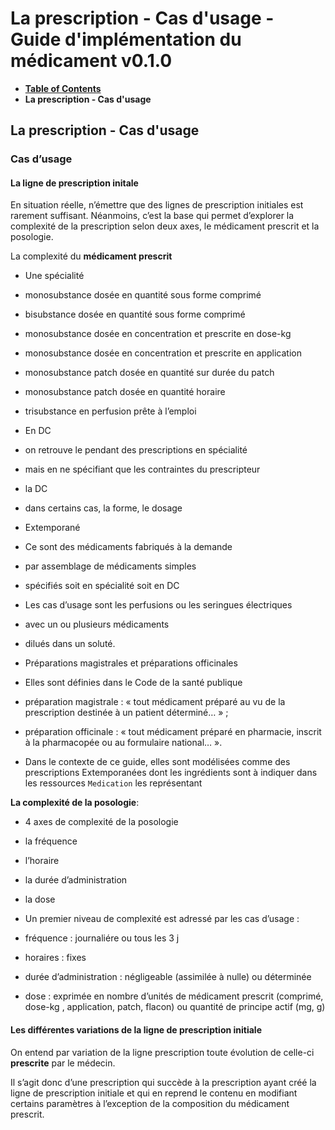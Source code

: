 # La prescription - Cas d'usage - Guide d'implémentation du médicament v0.1.0

* [**Table of Contents**](toc.md)
* **La prescription - Cas d'usage**

## La prescription - Cas d'usage

### Cas d’usage

#### La ligne de prescription initale

En situation réelle, n’émettre que des lignes de prescription initiales est rarement suffisant. Néanmoins, c’est la base qui permet d’explorer la complexité de la prescription selon deux axes, le médicament prescrit et la posologie.

La complexité du **médicament prescrit**

* Une spécialité 
* monosubstance dosée en quantité sous forme comprimé
* bisubstance dosée en quantité sous forme comprimé
* monosubstance dosée en concentration et prescrite en dose-kg
* monosubstance dosée en concentration et prescrite en application
* monosubstance patch dosée en quantité sur durée du patch
* monosubstance patch dosée en quantité horaire
* trisubstance en perfusion prête à l’emploi
 
* En DC 
* on retrouve le pendant des prescriptions en spécialité
* mais en ne spécifiant que les contraintes du prescripteur 
* la DC
* dans certains cas, la forme, le dosage
 
 
* Extemporané 
* Ce sont des médicaments fabriqués à la demande 
* par assemblage de médicaments simples
* spécifiés soit en spécialité soit en DC
 
* Les cas d’usage sont les perfusions ou les seringues électriques 
* avec un ou plusieurs médicaments
* dilués dans un soluté.
 
 
* Préparations magistrales et préparations officinales 
* Elles sont définies dans le Code de la santé publique 
* préparation magistrale : « tout médicament préparé au vu de la prescription destinée à un patient déterminé… » ;
* préparation officinale : « tout médicament préparé en pharmacie, inscrit à la pharmacopée ou au formulaire national… ».
 
* Dans le contexte de ce guide, elles sont modélisées comme des prescriptions Extemporanées dont les ingrédients sont à indiquer dans les ressources `Medication` les représentant
 

**La complexité de la posologie**:

* 4 axes de complexité de la posologie 
* la fréquence
* l’horaire
* la durée d’administration
* la dose
 
* Un premier niveau de complexité est adressé par les cas d’usage : 
* fréquence : journaliére ou tous les 3 j
* horaires : fixes
* durée d’administration : négligeable (assimilée à nulle) ou déterminée
* dose : exprimée en nombre d’unités de médicament prescrit (comprimé, dose-kg , application, patch, flacon) ou quantité de principe actif (mg, g)
 

#### Les différentes variations de la ligne de prescription initiale

On entend par variation de la ligne prescription toute évolution de celle-ci **prescrite** par le médecin.

Il s’agit donc d’une prescription qui succède à la prescription ayant créé la ligne de prescription initiale et qui en reprend le contenu en modifiant certains paramètres à l’exception de la composition du médicament prescrit.

